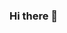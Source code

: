 ### Hi there 👋

<!--
**nem0-z/nem0-z** is a ✨ _special_ ✨ repository because its `README.md` (this file) appears on your GitHub profile.

Here are some ideas to get you started:

[![Zlatan's GitHub stats](https://github-readme-stats.vercel.app/api?username=nem0-z&show_icons=true&theme=dracula)](https://github.com/anuraghazra/github-readme-stats)
- 🔭 I’m currently working on ...
- 🌱 I’m currently learning ...
- 👯 I’m looking to collaborate on ...
- 🤔 I’m looking for help with ...
- 💬 Ask me about ...
- 📫 How to reach me: ...
- 😄 Pronouns: ...
- ⚡ Fun fact: ...
-->

